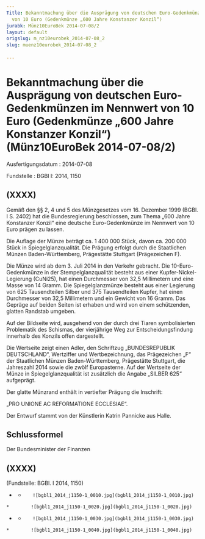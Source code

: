 ```yaml
---
Title: Bekanntmachung über die Ausprägung von deutschen Euro-Gedenkmünzen im Nennwert
  von 10 Euro (Gedenkmünze „600 Jahre Konstanzer Konzil“)
jurabk: Münz10EuroBek 2014-07-08/2
layout: default
origslug: m_nz10eurobek_2014-07-08_2
slug: muenz10eurobek_2014-07-08_2

---
```


# Bekanntmachung über die Ausprägung von deutschen Euro-Gedenkmünzen im Nennwert von 10 Euro (Gedenkmünze „600 Jahre Konstanzer Konzil“) (Münz10EuroBek 2014-07-08/2)

Ausfertigungsdatum
:   2014-07-08

Fundstelle
:   BGBl I: 2014, 1150


## (XXXX)

Gemäß den §§ 2, 4 und 5 des Münzgesetzes vom 16. Dezember 1999 (BGBl. I S. 2402) hat die Bundesregierung beschlossen, zum Thema „600 Jahre Konstanzer Konzil“ eine deutsche Euro-Gedenkmünze im Nennwert von 10 Euro prägen zu lassen.

Die Auflage der Münze beträgt ca. 1 400 000 Stück, davon ca. 200 000 Stück in Spiegelglanzqualität. Die Prägung erfolgt durch die Staatlichen Münzen Baden-Württemberg, Prägestätte Stuttgart (Prägezeichen F).

Die Münze wird ab dem 3. Juli 2014 in den Verkehr gebracht. Die 10-Euro-Gedenkmünze in der Stempelglanzqualität besteht aus einer Kupfer-Nickel-Legierung (CuNi25), hat einen Durchmesser von 32,5 Millimetern und eine Masse von 14 Gramm. Die Spiegelglanzmünze besteht aus einer Legierung von 625 Tausendteilen Silber und 375 Tausendteilen Kupfer, hat einen Durchmesser von 32,5 Millimetern und ein Gewicht von 16 Gramm. Das Gepräge auf beiden Seiten ist erhaben und wird von einem schützenden, glatten Randstab umgeben.

Auf der Bildseite wird, ausgehend von der durch drei Tiaren symbolisierten Problematik des Schismas, der vierjährige Weg zur Entscheidungsfindung innerhalb des Konzils offen dargestellt.

Die Wertseite zeigt einen Adler, den Schriftzug „BUNDESREPUBLIK DEUTSCHLAND“, Wertziffer und Wertbezeichnung, das Prägezeichen „F“ der Staatlichen Münzen Baden-Württemberg, Prägestätte Stuttgart, die Jahreszahl 2014 sowie die zwölf Europasterne. Auf der Wertseite der Münze in Spiegelglanzqualität ist zusätzlich die Angabe „SILBER 625“ aufgeprägt.

Der glatte Münzrand enthält in vertiefter Prägung die Inschrift:

„PRO UNIONE AC
REFORMATIONE ECCLESIAE“.

Der Entwurf stammt von der Künstlerin Katrin Pannicke aus Halle.


## Schlussformel

Der Bundesminister der Finanzen


## (XXXX)

(Fundstelle: BGBl. I 2014, 1150)


*    *        ![bgbl1_2014_j1150-1_0010.jpg](bgbl1_2014_j1150-1_0010.jpg)
    *        ![bgbl1_2014_j1150-1_0020.jpg](bgbl1_2014_j1150-1_0020.jpg)

*    *        ![bgbl1_2014_j1150-1_0030.jpg](bgbl1_2014_j1150-1_0030.jpg)
    *        ![bgbl1_2014_j1150-1_0040.jpg](bgbl1_2014_j1150-1_0040.jpg)


